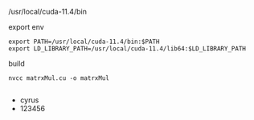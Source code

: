 

/usr/local/cuda-11.4/bin

export env

```
export PATH=/usr/local/cuda-11.4/bin:$PATH
export LD_LIBRARY_PATH=/usr/local/cuda-11.4/lib64:$LD_LIBRARY_PATH

```


build 

```
nvcc matrxMul.cu -o matrxMul


```

- cyrus
- 123456

